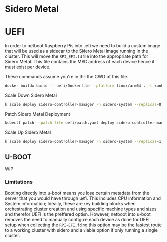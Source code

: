# Sidero Metal

# UEFI

In order to netboot Raspberry Pis into uefi we need to build a custom image that will be used as a sidecar to the Sidero Metal image running in the cluster. This will move the `RPI_EFI.fd` file into the appropriate path for Sidero Metal. This file contains the MAC address of each device hence it must exist per device.

These commands assume you're in the the CWD of this file.

```bash
docker buildx build -f uefi/Dockerfile --platform linux/arm64 . -t xunholy/raspberrypi4-uefi:latest --push
```

Scale Down Sidero Metal

```bash
k scale deploy sidero-controller-manager -n sidero-system --replicas=0
```

Patch Sidero Metal Deployment

```bash
kubectl patch --patch-file uefi/patch.yaml deploy sidero-controller-manager -n sidero-system
```

Scale Up Sidero Metal

```bash
k scale deploy sidero-controller-manager -n sidero-system --replicas=1
```

## U-BOOT

WIP

### Limitations

Booting directly into u-boot means you lose certain metadata from the server that you would have through uefi. This includes CPU information and System information; Ideally, these are key building blocks when orchestrating cluster creation and using specific machine types and sizes and therefor UEFI is the preffered option. However, netboot into u-boot removes the need to manually configure each device as done for UEFI setup when collecting the `RPI-EFI.fd` so this option may be the fastest route to a working cluster with sidero and a viable option if only running a single cluster.
